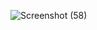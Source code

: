 ![Screenshot (58)](https://github.com/pawarchandrakant29/Bhagvatgita/assets/137754266/1df56f50-b540-40ba-9fc1-664618ff0dd4)

